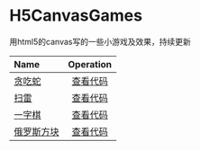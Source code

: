 # H5CanvasGames
用html5的canvas写的一些小游戏及效果，持续更新

| Name | Operation |
|:-------- |:--------:|
| [贪吃蛇](https://yanghaomine4ever.github.io/H5CanvasGames/snake/snake.html) | [查看代码](https://github.com/yanghaoMine4ever/H5CanvasGames/tree/master/snake) |
| [扫雷](https://yanghaomine4ever.github.io/H5CanvasGames/mine-sweeper/index.html) | [查看代码](https://github.com/yanghaoMine4ever/H5CanvasGames/tree/master/mine-sweeper) |
| [一字棋](https://yanghaomine4ever.github.io/H5CanvasGames/tic-tac-toe/index.html) | [查看代码](https://github.com/yanghaoMine4ever/H5CanvasGames/tree/master/tic-tac-toe) |
| [俄罗斯方块](https://yanghaomine4ever.github.io/H5CanvasGames/tetris/index.html) | [查看代码](https://github.com/yanghaoMine4ever/H5CanvasGames/tree/master/tetris) |
